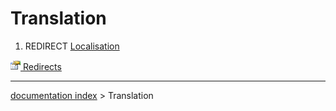 # Translation
1.  REDIRECT [Localisation](Localisation.md)



[<img src="images/Property.png" style="width:16px"> Redirects](Category_Redirects.md)

---
[documentation index](../README.md) > Translation
